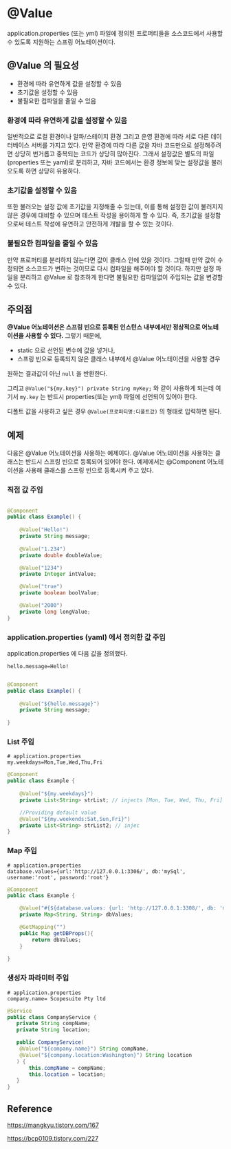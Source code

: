 # @Value

application.properties (또는 yml) 파일에 정의된 프로퍼티들을 소스코드에서 사용할 수 있도록 지원하는 스프링 어노테이션이다.

## @Value 의 필요성

- 환경에 따라 유연하게 값을 설정할 수 있음
- 초기값을 설정할 수 있음
- 불필요한 컴파일을 줄일 수 있음

### 환경에 따라 유연하게 값을 설정할 수 있음

일반적으로 로컬 환경이나 알파/스테이지 환경 그리고 운영 환경에 따라 서로 다른 데이터베이스 서버를 가지고 있다. 
만약 환경에 따라 다른 값을 자바 코드만으로 설정해주려면 상당히 번거롭고 중복되는 코드가 상당히 많아진다. 
그래서 설정값은 별도의 파일(properties 또는 yaml)로 분리하고, 자바 코드에서는 환경 정보에 맞는 설정값을 불러오도록 하면 상당히 유용하다.

### 초기값을 설정할 수 있음

또한 불러오는 설정 값에 초기값을 지정해줄 수 있는데, 이를 통해 설정한 값이 불러지지 않은 경우에 대비할 수 있으며 테스트 작성을 용이하게 할 수 있다. 
즉, 초기값을 설정함으로써 테스트 작성에 유연하고 안전하게 개발을 할 수 있는 것이다.

### 불필요한 컴파일을 줄일 수 있음

만약 프로퍼티를 분리하지 않는다면 값이 클래스 안에 있을 것이다. 그럴때 만약 값이 수정되면 소스코드가 변하는 것이므로 다시 컴파일을 해주어야 할 것이다. 
하지만 설정 파일을 분리하고 @Value 로 참조하게 한다면 불필요한 컴파일없이 주입되는 값을 변경할 수 있다.

## 주의점

**@Value 어노테이션은 스프링 빈으로 등록된 인스턴스 내부에서만 정상적으로 어노테이션을 사용할 수 있다.** 
그렇기 때문에,
- static 으로 선언된 변수에 값을 넣거나, 
- 스프링 빈으로 등록되지 않은 클래스 내부에서 @Value 어노테이션을 사용할 경우

원하는 결과값이 아닌 ```null``` 을 반환한다.

그리고 ```@Value("${my.key}") private String myKey;``` 와 같이 사용하게 되는데 여기서 ```my.key``` 는 반드시 properties(또는 yml) 파일에 
선언되어 있어야 한다.

디폴트 값을 사용하고 싶은 경우 ```@Value(프로퍼티명:디폴트값)``` 의 형태로 입력하면 된다.


## 예제

다음은 @Value 어노테이션을 사용하는 예제이다. @Value 어노테이션을 사용하는 클래스는 반드시 스프링 빈으로 등록되어 있어야 한다.
예제에서는 @Component 어노테이션을 사용해 클래스를 스프링 빈으로 등록시켜 주고 있다.

### 직접 값 주입

```java

@Component
public class Example() {
    
    @Value("Hello!")
    private String message;
    
    @Value("1.234")
    private double doubleValue; 

    @Value("1234")
    private Integer intValue; 

    @Value("true")
    private boolean boolValue;

    @Value("2000")
    private long longValue;
}
```

### application.properties (yaml) 에서 정의한 값 주입

application.properties 에 다음 값을 정의했다.

```properties
hello.message=Hello!
```

```java

@Component
public class Example() {
    
    @Value("${hello.message}")
    private String message;
    
}
```

### List 주입

```properties
# application.properties
my.weekdays=Mon,Tue,Wed,Thu,Fri
```

```java
@Component
public class Example {
    
    @Value("${my.weekdays}")
    private List<String> strList; // injects [Mon, Tue, Wed, Thu, Fri]

    //Providing default value
    @Value("${my.weekends:Sat,Sun,Fri}")
    private List<String> strList2; // injec
}
```

### Map 주입

```properties
# application.properties
database.values={url:'http://127.0.0.1:3306/', db:'mySql', username:'root', password:'root'}
```

```java
@Component
public class Example {

    @Value("#{${database.values: {url: 'http://127.0.0.1:3308/', db: 'mySql', username: 'root', password: ''}}}")
    private Map<String, String> dbValues;

    @GetMapping("")
    public Map getDBProps(){
        return dbValues;
    }
    
}
```

### 생성자 파라미터 주입

```properties
# application.properties
company.name= Scopesuite Pty ltd
```

```java
@Service
public class CompanyService {
   private String compName;
   private String location;

   public CompanyService(
    @Value("${company.name}") String compName,
    @Value("${company.location:Washington}") String location
   ) {
       this.compName = compName;
       this.location = location;
   }
}
```

## Reference 

https://mangkyu.tistory.com/167

https://bcp0109.tistory.com/227

